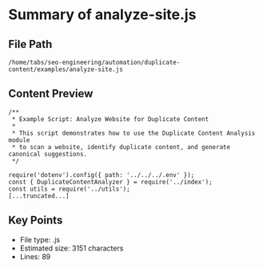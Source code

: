 # Summary of analyze-site.js
  
## File Path
`/home/tabs/seo-engineering/automation/duplicate-content/examples/analyze-site.js`

## Content Preview
```
/**
 * Example Script: Analyze Website for Duplicate Content
 * 
 * This script demonstrates how to use the Duplicate Content Analysis module
 * to scan a website, identify duplicate content, and generate canonical suggestions.
 */

require('dotenv').config({ path: '../../../.env' });
const { DuplicateContentAnalyzer } = require('../index');
const utils = require('../utils');
[...truncated...]
```

## Key Points
- File type: .js
- Estimated size: 3151 characters
- Lines: 89
